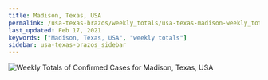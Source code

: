 ```yaml
---
title: Madison, Texas, USA
permalink: /usa-texas-brazos/weekly_totals/usa-texas-madison-weekly_totals.html
last_updated: Feb 17, 2021
keywords: ["Madison, Texas, USA", "weekly totals"]
sidebar: usa-texas-brazos_sidebar
---
```


![Weekly Totals of Confirmed Cases for Madison, Texas, USA](/covid_tracker/images/graphs/usa-texas-madison-weekly_totals_graph.png)
